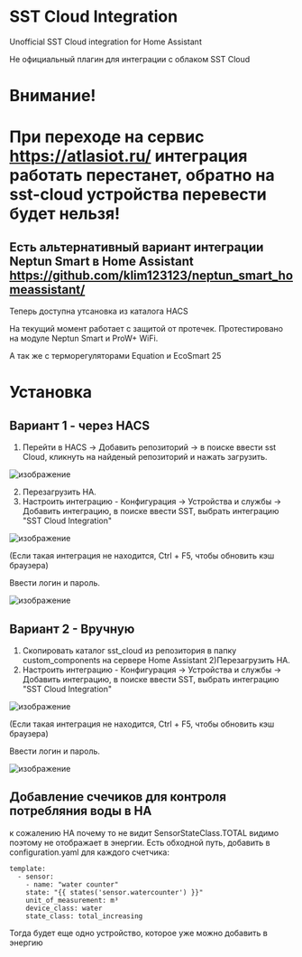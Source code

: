 # SST Cloud Integration


Unofficial SST Cloud integration for Home Assistant


Не официальный плагин для интеграции с облаком SST Cloud

# Внимание!
# При переходе на сервис https://atlasiot.ru/ интеграция работать перестанет, обратно на sst-cloud устройства перевести будет нельзя!

## Есть альтернативный вариант интеграции Neptun Smart в Home Assistant https://github.com/klim123123/neptun_smart_homeassistant/


Теперь доступна утсановка из каталога HACS

На текущий момент работает с защитой от протечек. Протестировано на модуле Neptun Smart и ProW+ WiFi. 

А так же с терморегуляторами Equation и EcoSmart 25



# Установка

## Вариант 1 - через HACS
1) Перейти в HACS -> Добавить репозиторий -> в поиске ввести sst Cloud, кликнуть на найденый репозиторий и нажать загрузить.


![изображение](https://user-images.githubusercontent.com/18576858/224535384-4716011b-6037-420b-b320-cdc704e0c933.png)


2) Перезагрузить HA.
3) Настроить интеграцию - Конфигурация -> Устройства и службы -> Добавить интеграцию, в поиске ввести SST, выбрать интеграцию "SST Cloud Integration"


![изображение](https://user-images.githubusercontent.com/18576858/166641784-4cb8b22b-7789-4bc6-942e-467077b82e06.png)

(Если такая интеграция не находится, Ctrl + F5, чтобы обновить кэш браузера)

Ввести логин и пароль.

![изображение](https://user-images.githubusercontent.com/18576858/187661775-a3f47f99-b9bb-427c-bf5b-c85fd4b93172.png)


## Вариант 2 - Вручную
1) Cкопировать каталог sst_cloud из репозитория в папку custom_components на сервере Home Assistant
2)Перезагрузить HA.
3) Настроить интеграцию - Конфигурация -> Устройства и службы -> Добавить интеграцию, в поиске ввести SST, выбрать интеграцию "SST Cloud Integration"


![изображение](https://user-images.githubusercontent.com/18576858/166641784-4cb8b22b-7789-4bc6-942e-467077b82e06.png)

(Если такая интеграция не находится, Ctrl + F5, чтобы обновить кэш браузера)

Ввести логин и пароль.

![изображение](https://user-images.githubusercontent.com/18576858/187661824-b0b3ee11-983a-4e59-bf56-4277e97bb2e0.png)


## Добавление счечиков для контроля потребляния воды в HA
к сожалению HA почему то не видит SensorStateClass.TOTAL видимо поэтому не отображает в энергии.
Есть обходной путь, добавить в configuration.yaml для каждого счетчика:
```
template:
  - sensor:
    - name: "water counter"
    state: "{{ states('sensor.watercounter') }}"
    unit_of_measurement: m³
    device_class: water
    state_class: total_increasing
```
Тогда будет еще одно устройство, которое уже можно добавить в энергию

